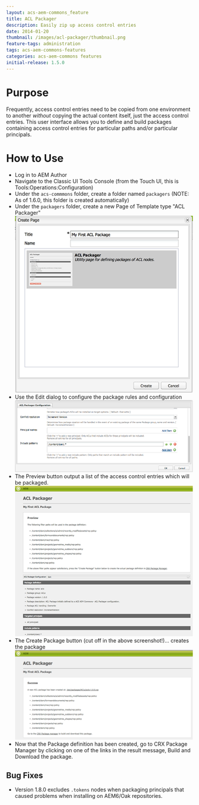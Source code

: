 ```yaml
---
layout: acs-aem-commons_feature
title: ACL Packager
description: Easily zip up access control entries
date: 2014-01-20
thumbnail: /images/acl-packager/thumbnail.png
feature-tags: administration
tags: acs-aem-commons-features
categories: acs-aem-commons features
initial-release: 1.5.0
---
```


# Purpose

Frequently, access control entries need to be copied from one environment to another *without* copying the actual content itself, just the access control entries. This user interface allows you to define and build packages containing access control entries for particular paths and/or particular principals.

# How to Use

* Log in to AEM Author
* Navigate to the Classic UI Tools Console (from the Touch UI, this is Tools:Operations:Configuration)
* Under the `acs-commmons` folder, create a folder named `packagers` (NOTE: As of 1.6.0, this folder is created automatically)
* Under the `packagers` folder, create a new Page of Template type "ACL Packager"
![image](/acs-aem-commons/images/acl-packager/create_dialog.png)
* Use the Edit dialog to configure the package rules and configuration
![image](/acs-aem-commons/images/acl-packager/edit_dialog.png)
* The Preview button output a list of the access control entries which will be packaged.
![image](/acs-aem-commons/images/acl-packager/page_with_preview.png)
* The Create Package button (cut off in the above screenshot!)... creates the package
![image](/acs-aem-commons/images/acl-packager/created_package.png)
* Now that the Package definition has been created, go to CRX Package Manager by clicking on one of the links in the result message, Build and Download the package. 


## Bug Fixes

* Version 1.8.0 excludes `.tokens` nodes when packaging principals that caused problems when installing on AEM6/Oak repositories.